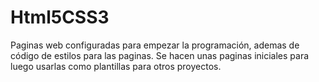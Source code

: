 # Html5CSS3
Paginas web configuradas para empezar la programación, ademas de código de estilos para las paginas.
Se hacen unas paginas iniciales para luego usarlas como plantillas para otros proyectos.
